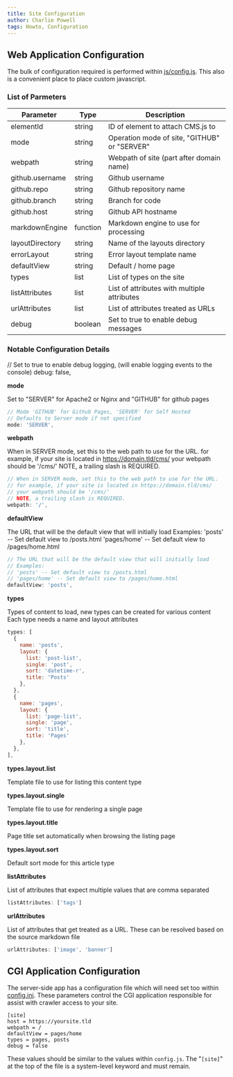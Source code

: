```yaml
---
title: Site Configuration
author: Charlie Powell
tags: Howto, Configuration
---
```


## Web Application Configuration

The bulk of configuration required is performed within [js/config.js](../js/config.js).  This also is a convenient place to place custom javascript.


### List of Parmeters

| Parameter       | Type     | Description                                  |
|-----------------|----------|----------------------------------------------|
| elementId       | string   | ID of element to attach CMS.js to            |
| mode            | string   | Operation mode of site, "GITHUB" or "SERVER" |
| webpath         | string   | Webpath of site (part after domain name)     |
| github.username | string   | Github username                              |
| github.repo     | string   | Github repository name                       |
| github.branch   | string   | Branch for code                              |
| github.host     | string   | Github API hostname                          |
| markdownEngine  | function | Markdown engine to use for processing        |
| layoutDirectory | string   | Name of the layouts directory                |
| errorLayout     | string   | Error layout template name                   |
| defaultView     | string   | Default / home page                          |
| types           | list     | List of types on the site                    |
| listAttributes  | list     | List of attributes with multiple attributes  |
| urlAttributes   | list     | List of attributes treated as URLs           |
| debug           | boolean  | Set to true to enable debug messages         |


### Notable Configuration Details

// Set to true to enable debug logging, (will enable logging events to the console)
debug: false,


**mode**

Set to "SERVER" for Apache2 or Nginx and "GITHUB" for github pages

```.js
// Mode 'GITHUB' for Github Pages, 'SERVER' for Self Hosted
// Defaults to Server mode if not specified
mode: 'SERVER',
```

**webpath**

When in SERVER mode, set this to the web path to use for the URL.
for example, if your site is located in https://domain.tld/cms/
your webpath should be '/cms/'
NOTE, a trailing slash is REQUIRED.

```.js
// When in SERVER mode, set this to the web path to use for the URL.
// for example, if your site is located in https://domain.tld/cms/
// your webpath should be '/cms/'
// NOTE, a trailing slash is REQUIRED.
webpath: '/',
```

**defaultView**

The URL that will be the default view that will initially load
Examples:
'posts' -- Set default view to /posts.html
'pages/home' -- Set default view to /pages/home.html

```.js
// The URL that will be the default view that will initially load
// Examples:
// 'posts' -- Set default view to /posts.html
// 'pages/home' -- Set default view to /pages/home.html
defaultView: 'posts',
```

**types**

Types of content to load, new types can be created for various content
Each type needs a name and layout attributes

```.js
types: [
  {
    name: 'posts',
    layout: {
      list: 'post-list',
      single: 'post',
      sort: 'datetime-r',
      title: 'Posts'
    },
  },
  {
    name: 'pages',
    layout: { 
      list: 'page-list', 
      single: 'page',
      sort: 'title',
      title: 'Pages'
    },
  },
],
```

**types.layout.list**

Template file to use for listing this content type

**types.layout.single**

Template file to use for rendering a single page

**types.layout.title**

Page title set automatically when browsing the listing page

**types.layout.sort**

Default sort mode for this article type

**listAttributes**

List of attributes that expect multiple values that are comma separated

```.js
listAttributes: ['tags']
```

**urlAttributes**

List of attributes that get treated as a URL.  These can be resolved based on the source markdown file

```.js
urlAttributes: ['image', 'banner']
```


## CGI Application Configuration

The server-side app has a configuration file which will need set too within [config.ini](../cgi-bin/config.ini).  These parameters control the CGI application responsible for assist with crawler access to your site.

```
[site]
host = https://yoursite.tld
webpath = /
defaultView = pages/home
types = pages, posts
debug = false
```

These values should be similar to the values within `config.js`.  The "`[site]`" at the top of the file is a system-level keyword and must remain.
